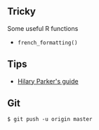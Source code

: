 
## Tricky

Some useful R functions

* `french_formatting()` 

## Tips

* [Hilary Parker's guide](http://hilaryparker.com/2014/04/29/writing-an-r-package-from-scratch/)

## Git

    $ git push -u origin master

